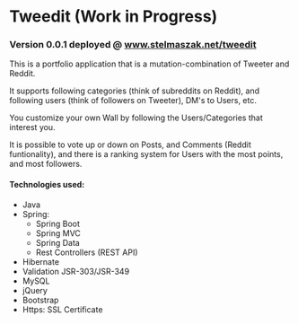 # Tweedit (Work in Progress)
### Version 0.0.1 deployed @ www.stelmaszak.net/tweedit

This is a portfolio application that is a mutation-combination of Tweeter and Reddit. 

It supports following categories (think of subreddits on Reddit), and following users (think of followers on Tweeter), DM's to Users, etc.

You customize your own Wall by following the Users/Categories that interest you.

It is possible to vote up or down on Posts, and Comments (Reddit funtionality), and there is a ranking system for Users with the most points, and most followers.

#### Technologies used:
* Java
* Spring:
    * Spring Boot
    * Spring MVC
    * Spring Data
    * Rest Controllers (REST API)
* Hibernate
* Validation JSR-303/JSR-349
* MySQL
* jQuery
* Bootstrap
* Https: SSL Certificate
    
